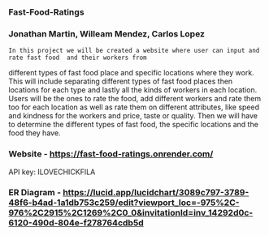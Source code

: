 ### Fast-Food-Ratings 
### Jonathan Martin, Willeam Mendez, Carlos Lopez
    In this project we will be created a website where user can input and rate fast food  and their workers from 
  different types of fast food place and specific locations where they work. This will include separating different 
  types of fast food places then locations for each type and lastly all the kinds of workers in each location. 
  Users will be the ones to rate the food, add different workers and rate them too for each location as well as rate 
  them on different attributes, like speed and kindness for the workers and price, taste or quality. 
  Then we will have to determine the different types of fast food, the specific locations and the food they have.

### Website  - https://fast-food-ratings.onrender.com/
  API key: ILOVECHICKFILA

### ER Diagram - https://lucid.app/lucidchart/3089c797-3789-48f6-b4ad-1a1db753c259/edit?viewport_loc=-975%2C-976%2C2915%2C1269%2C0_0&invitationId=inv_14292d0c-6120-490d-804e-f278764cdb5d
